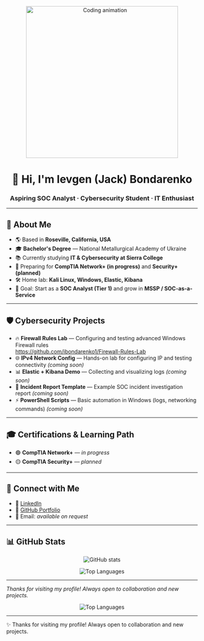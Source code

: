 <p align="center">
  <img src="assets/coding.gif" alt="Coding animation" width="400">
</p>
<h1 align="center">👋 Hi, I'm Ievgen (Jack) Bondarenko</h1>
<h3 align="center">Aspiring SOC Analyst · Cybersecurity Student · IT Enthusiast</h3>

---

## 🚀 About Me
- 🌎 Based in **Roseville, California, USA**
- 🎓 **Bachelor's Degree** — National Metallurgical Academy of Ukraine
- 📚 Currently studying **IT & Cybersecurity at Sierra College**
- 🎯 Preparing for **CompTIA Network+ (in progress)** and **Security+ (planned)**
- 🛠 Home lab: **Kali Linux, Windows, Elastic, Kibana**
- 🔐 Goal: Start as a **SOC Analyst (Tier 1)** and grow in **MSSP / SOC-as-a-Service**

---

## 🛡 Cybersecurity Projects
- 🔥 **Firewall Rules Lab** — Configuring and testing advanced Windows Firewall rules  
  https://github.com/ibondarenko1/Firewall-Rules-Lab
- 🌐 **IPv4 Network Config** — Hands-on lab for configuring IP and testing connectivity *(coming soon)*  
- 📊 **Elastic + Kibana Demo** — Collecting and visualizing logs *(coming soon)*
- 📝 **Incident Report Template** — Example SOC incident investigation report *(coming soon)*
- ⚡ **PowerShell Scripts** — Basic automation in Windows (logs, networking commands) *(coming soon)*

---

## 🎓 Certifications & Learning Path
- 🟢 **CompTIA Network+** — *in progress*  
- 🟡 **CompTIA Security+** — *planned*

---

## 🤝 Connect with Me
- 💼 [LinkedIn](https://www.linkedin.com/in/ievgen-jack-bondarenko-b13098241/)
- 🐙 [GitHub Portfolio](https://github.com/ibondarenko1)
- 📧 Email: *available on request*

---

## 📊 GitHub Stats
<p align="center">
  <img src="https://github-readme-stats.vercel.app/api?username=ibondarenko1&show_icons=true&theme=radical" alt="GitHub stats" />
</p>
<p align="center">
  <img src="https://github-readme-stats.vercel.app/api/top-langs/?username=ibondarenko1&layout=compact&theme=radical" alt="Top Languages" />
</p>

---

*Thanks for visiting my profile! Always open to collaboration and new projects.*
</p>
<p align="center">
  <img src="https://github-readme-stats.vercel.app/api/top-langs/?username=ibondarenko1&layout=compact&theme=radical" alt="Top Languages" />
</p>

---

✨ Thanks for visiting my profile! Always open to collaboration and new projects.
